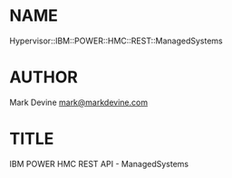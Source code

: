 NAME
====

Hypervisor::IBM::POWER::HMC::REST::ManagedSystems

AUTHOR
======
Mark Devine <mark@markdevine.com>

TITLE
=====
IBM POWER HMC REST API - ManagedSystems
